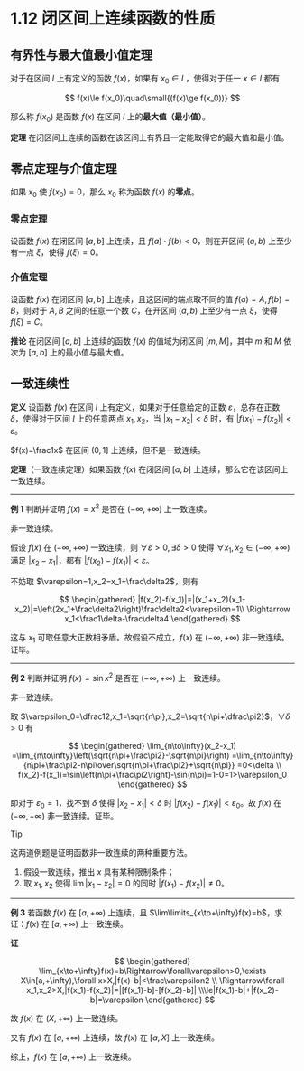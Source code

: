 # 1.12 闭区间上连续函数的性质

## 有界性与最大值最小值定理

对于在区间 $I$ 上有定义的函数 $f(x)$，如果有 $x_0\in I$ ，使得对于任一 $x\in I$ 都有

$$
f(x)\le f(x_0)\quad\small{(f(x)\ge f(x_0))}
$$

那么称 $f(x_0)$ 是函数 $f(x)$ 在区间 $I$ 上的**最大值（最小值）**。

**定理** 在闭区间上连续的函数在该区间上有界且一定能取得它的最大值和最小值。

## 零点定理与介值定理

如果 $x_0$ 使 $f(x_0)=0$，那么 $x_0$ 称为函数 $f(x)$ 的**零点**。

### 零点定理

设函数 $f(x)$ 在闭区间 $[a,b]$ 上连续，且 $f(a)\cdot f(b)<0$，则在开区间 $(a,b)$ 上至少有一点 $\xi$，使得 $f(\xi)=0$。

### 介值定理

设函数 $f(x)$ 在闭区间 $[a,b]$ 上连续，且这区间的端点取不同的值 $f(a)=A,f(b)=B$，则对于 $A,B$ 之间的任意一个数 $C$，在开区间 $(a,b)$ 上至少有一点 $\xi$，使得 $f(\xi)=C$。

**推论** 在闭区间 $[a,b]$ 上连续的函数 $f(x)$ 的值域为闭区间 $[m,M]$，其中 $m$ 和 $M$ 依次为 $[a,b]$ 上的最小值与最大值。

## 一致连续性

**定义** 设函数 $f(x)$ 在区间 $I$ 上有定义，如果对于任意给定的正数 $\varepsilon$，总存在正数 $\delta$，使得对于区间 $I$ 上的任意两点 $x_1,x_2$，当 $|x_1-x_2|<\delta$ 时，有 $|f(x_1)-f(x_2)|<\varepsilon$。

$f(x)=\frac1x$ 在区间 $(0,1]$ 上连续，但不是一致连续。

**定理**（一致连续定理）如果函数 $f(x)$ 在闭区间 $[a,b]$ 上连续，那么它在该区间上一致连续。

---

**例 1** 判断并证明 $f(x)=x^2$ 是否在 $(-\infty,+\infty)$ 上一致连续。

非一致连续。

假设 $f(x)$ 在 $(-\infty,+\infty)$ 一致连续，则 $\forall \varepsilon>0,\exists\delta>0$ 使得 $\forall x_1,x_2\in(-\infty,+\infty)$ 满足 $|x_2-x_1|$，都有 $|f(x_2)-f(x_1)|<\varepsilon$。

不妨取 $\varepsilon=1,x_2=x_1+\frac\delta2$，则有

$$
\begin{gathered}
|f(x_2)-f(x_1)|=|(x_1+x_2)(x_1-x_2)|=\left(2x_1+\frac\delta2\right)\frac\delta2<\varepsilon=1\\
\Rightarrow x_1<\frac1\delta-\frac\delta4
\end{gathered}
$$

这与 $x_1$ 可取任意大正数相矛盾。故假设不成立，$f(x)$ 在 $(-\infty,+\infty)$ 非一致连续。证毕。

---

**例 2** 判断并证明 $f(x)=\sin x^2$ 是否在 $(-\infty,+\infty)$ 上一致连续。

非一致连续。

取 $\varepsilon_0=\dfrac12,x_1=\sqrt{n\pi},x_2=\sqrt{n\pi+\dfrac\pi2}$，$\forall \delta>0$ 有

$$
\begin{gathered}
\lim_{n\to\infty}(x_2-x_1)
=\lim_{n\to\infty}\left(\sqrt{n\pi+\frac\pi2}-\sqrt{n\pi}\right)
=\lim_{n\to\infty}{n\pi+\frac\pi2-n\pi\over\sqrt{n\pi+\frac\pi2}+\sqrt{n\pi}}
=0<\delta \\
f(x_2)-f(x_1)=\sin\left(n\pi+\frac\pi2\right)-\sin(n\pi)=1-0=1>\varepsilon_0
\end{gathered}
$$

即对于 $\varepsilon_0=1$，找不到 $\delta$ 使得 $|x_2-x_1|<\delta$ 时 $|f(x_2)-f(x_1)|<\varepsilon_0$。故 $f(x)$ 在 $(-\infty,+\infty)$ 非一致连续。证毕。

> [!tip]
>
> 这两道例题是证明函数非一致连续的两种重要方法。
>
> 1. 假设一致连续，推出 $x$ 具有某种限制条件；
> 2. 取 $x_1,x_2$ 使得 $\lim|x_1-x_2|=0$ 的同时 $|f(x_1)-f(x_2)|\ne0$。

---

**例 3** 若函数 $f(x)$ 在 $[a,+\infty)$ 上连续，且 $\lim\limits_{x\to+\infty}f(x)=b$，求证：$f(x)$ 在 $[a,+\infty)$ 上一致连续。

**证**

$$
\begin{gathered}
\lim_{x\to+\infty}f(x)=b\Rightarrow\forall\varepsilon>0,\exists X\in[a,+\infty),\forall x>X,|f(x)-b|<\frac\varepsilon2 \\
\Rightarrow\forall x_1,x_2>X,|f(x_1)-f(x_2)|=|[f(x_1)-b]-[f(x_2)-b]| \\\le|f(x_1)-b|+|f(x_2)-b|=\varepsilon
\end{gathered}
$$

故 $f(x)$ 在 $(X,+\infty)$ 上一致连续。

又有 $f(x)$ 在 $[a,+\infty)$ 上连续，故 $f(x)$ 在 $[a,X]$ 上一致连续。

综上，$f(x)$ 在 $[a,+\infty)$ 上一致连续。
